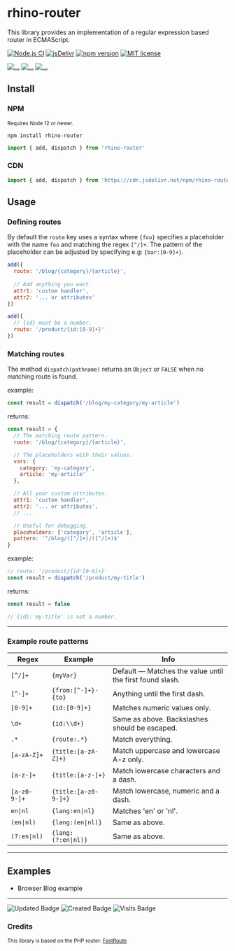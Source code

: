 # rhino-router

This library provides an implementation of a regular expression based router in ECMAScript.

[![Node.js CI](https://github.com/drhino/rhino-router/actions/workflows/node.js.yml/badge.svg)](https://github.com/drhino/rhino-router/actions/workflows/node.js.yml)
[![jsDelivr](https://badgen.net/jsdelivr/v/npm/rhino-router)](https://www.jsdelivr.com/package/npm/rhino-router)
[![npm version](https://badge.fury.io/js/rhino-router.svg)](https://npmjs.com/package/rhino-router)
[![MIT license](https://badgen.net/npm/license/rhino-router)](https://github.com/drhino/rhino-router/blob/main/LICENSE)

[![...](https://badgen.net/npm/node/rhino-router)](#)
[![...](https://badgen.net/npm/types/rhino-router)](#)
[![...](https://badgen.net/npm/dependents/rhino-router)](#)

## Install

### NPM

<sup>Requires Node 12 or newer.</sup>

```shell
npm install rhino-router
```
```javascript
import { add, dispatch } from 'rhino-router'
```

### CDN

```javascript
import { add, dispatch } from 'https://cdn.jsdelivr.net/npm/rhino-router@3'
```

## Usage

### Defining routes

By default the `route` key uses a syntax where `{foo}` specifies a placeholder with the name `foo` and matching the regex `[^/]+`. The pattern of the placeholder can be adjusted by specifying e.g:  `{bar:[0-9]+}`.

```javascript
add({
  route: '/blog/{category}/{article}',
    
  // Add anything you want.
  attr1: 'custom handler',
  attr2: '... or attributes'
})

add({
  // {id} must be a number.
  route: '/product/{id:[0-9]+}'
})
```

### Matching routes

The method `dispatch(pathname)` returns an `Object` or `FALSE` when no matching route is found.

example:
```javascript
const result = dispatch('/blog/my-category/my-article')
```
returns:
```javascript
const result = {
  // The matching route pattern.
  route: '/blog/{category}/{article}',

  // The placeholders with their values.
  vars: {
    category: 'my-category',
    article: 'my-article'
  },

  // All your custom attributes.
  attr1: 'custom handler',
  attr2: '... or attributes',
  // ...

  // Useful for debugging.
  placeholders: ['category', 'article'],
  pattern: '^/blog/([^/]+)/([^/]+)$'
}
```

example:
```javascript
// route: '/product/{id:[0-9]+}'
const result = dispatch('/product/my-title')
```
returns:
```javascript
const result = false

// {id}:'my-title' is not a number.
```

---

### Example route patterns

Regex       | Example             | Info
------------|---------------------|---------------------------------------------------------
`[^/]+`     | `{myVar}`           | Default — Matches the value until the first found slash.
`[^-]+`     | `{from:[^-]+}-{to}` | Anything until the first dash.
`[0-9]+`    | `{id:[0-9]+}`       | Matches numeric values only.
`\d+`       | `{id:\\d+}`         | Same as above. Backslashes should be escaped.
`.*`        | `{route:.*}`        | Match everything.
`[a-zA-Z]+` | `{title:[a-zA-Z]+}` | Match uppercase and lowercase A-z only.
`[a-z-]+`   | `{title:[a-z-]+}`   | Match lowercase characters and a dash.
`[a-z0-9-]+`| `{title:[a-z0-9-]+}`| Match lowercase, numeric and a dash.
`en\|nl`    | `{lang:en\|nl}`     | Matches 'en' or 'nl'.
`(en\|nl)`  | `{lang:(en\|nl)}`   | Same as above.
`(?:en\|nl)`| `{lang:(?:en\|nl)}` | Same as above.

---

## Examples
- Browser Blog example

---

![Updated Badge](https://badges.pufler.dev/updated/drhino/rhino-router)
![Created Badge](https://badges.pufler.dev/created/drhino/rhino-router)
![Visits Badge](https://badges.pufler.dev/visits/drhino/rhino-router)

### Credits
<sup>This library is based on the PHP router: [FastRoute](https://github.com/nikic/FastRoute)</sup>
